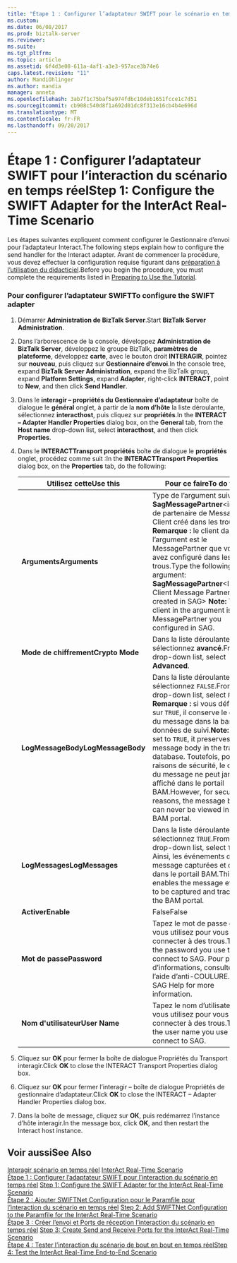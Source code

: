```yaml
---
title: "Étape 1 : Configurer l’adaptateur SWIFT pour le scénario en temps réel d’interagir | Documents Microsoft"
ms.custom: 
ms.date: 06/08/2017
ms.prod: biztalk-server
ms.reviewer: 
ms.suite: 
ms.tgt_pltfrm: 
ms.topic: article
ms.assetid: 6f4d3e08-611a-4af1-a3e3-957ace3b74e6
caps.latest.revision: "11"
author: MandiOhlinger
ms.author: mandia
manager: anneta
ms.openlocfilehash: 3ab7f1c75baf5a974fdbc10deb1651fcce1c7d51
ms.sourcegitcommit: cb908c540d8f1a692d01dc8f313e16cb4b4e696d
ms.translationtype: MT
ms.contentlocale: fr-FR
ms.lasthandoff: 09/20/2017
---
```

# <a name="step-1-configure-the-swift-adapter-for-the-interact-real-time-scenario"></a><span data-ttu-id="41c18-102">Étape 1 : Configurer l’adaptateur SWIFT pour l’interaction du scénario en temps réel</span><span class="sxs-lookup"><span data-stu-id="41c18-102">Step 1: Configure the SWIFT Adapter for the InterAct Real-Time Scenario</span></span>
<span data-ttu-id="41c18-103">Les étapes suivantes expliquent comment configurer le Gestionnaire d’envoi pour l’adaptateur Interact.</span><span class="sxs-lookup"><span data-stu-id="41c18-103">The following steps explain how to configure the send handler for the Interact adapter.</span></span> <span data-ttu-id="41c18-104">Avant de commencer la procédure, vous devez effectuer la configuration requise figurant dans [préparation à l’utilisation du didacticiel](../../adapters-and-accelerators/fileact-interact/preparing-to-use-the-tutorial1.md).</span><span class="sxs-lookup"><span data-stu-id="41c18-104">Before you begin the procedure, you must complete the requirements listed in [Preparing to Use the Tutorial](../../adapters-and-accelerators/fileact-interact/preparing-to-use-the-tutorial1.md).</span></span>  
  
### <a name="to-configure-the-swift-adapter"></a><span data-ttu-id="41c18-105">Pour configurer l’adaptateur SWIFT</span><span class="sxs-lookup"><span data-stu-id="41c18-105">To configure the SWIFT adapter</span></span>  
  
1.  <span data-ttu-id="41c18-106">Démarrer **Administration de BizTalk Server**.</span><span class="sxs-lookup"><span data-stu-id="41c18-106">Start **BizTalk Server Administration**.</span></span>  
  
2.  <span data-ttu-id="41c18-107">Dans l’arborescence de la console, développez **Administration de BizTalk Server**, développez le groupe BizTalk, **paramètres de plateforme**, développez **carte**, avec le bouton droit  **INTERAGIR**, pointez sur **nouveau**, puis cliquez sur **Gestionnaire d’envoi**.</span><span class="sxs-lookup"><span data-stu-id="41c18-107">In the console tree, expand **BizTalk Server Administration**, expand the BizTalk group, expand **Platform Settings**, expand **Adapter**, right-click **INTERACT**, point to **New**, and then click **Send Handler**.</span></span>  
  
3.  <span data-ttu-id="41c18-108">Dans le **interagir – propriétés du Gestionnaire d’adaptateur** boîte de dialogue le **général** onglet, à partir de la **nom d’hôte** la liste déroulante, sélectionnez **interacthost**, puis cliquez sur **propriétés**.</span><span class="sxs-lookup"><span data-stu-id="41c18-108">In the **INTERACT – Adapter Handler Properties** dialog box, on the **General** tab, from the **Host name** drop-down list, select **interacthost**, and then click **Properties**.</span></span>  
  
4.  <span data-ttu-id="41c18-109">Dans le **INTERACTTransport propriétés** boîte de dialogue le **propriétés** onglet, procédez comme suit :</span><span class="sxs-lookup"><span data-stu-id="41c18-109">In the **INTERACTTransport Properties** dialog box, on the **Properties** tab, do the following:</span></span>  
  
    |<span data-ttu-id="41c18-110">**Utilisez cette**</span><span class="sxs-lookup"><span data-stu-id="41c18-110">**Use this**</span></span>|<span data-ttu-id="41c18-111">**Pour ce faire**</span><span class="sxs-lookup"><span data-stu-id="41c18-111">**To do this**</span></span>|  
    |------------------|--------------------|  
    |<span data-ttu-id="41c18-112">**Arguments**</span><span class="sxs-lookup"><span data-stu-id="41c18-112">**Arguments**</span></span>|<span data-ttu-id="41c18-113">Type de l’argument suivant : **SagMessagePartner**\<interagir de partenaire de Message Client créé dans les trous > **Remarque :** le client dans l’argument est le MessagePartner que vous avez configuré dans les trous.</span><span class="sxs-lookup"><span data-stu-id="41c18-113">Type the following argument: **SagMessagePartner**\<Interact Client Message Partner created in SAG> **Note:**  The client in the argument is the MessagePartner you configured in SAG.</span></span>|  
    |<span data-ttu-id="41c18-114">**Mode de chiffrement**</span><span class="sxs-lookup"><span data-stu-id="41c18-114">**Crypto Mode**</span></span>|<span data-ttu-id="41c18-115">Dans la liste déroulante, sélectionnez **avancé**.</span><span class="sxs-lookup"><span data-stu-id="41c18-115">From the drop-down list, select **Advanced**.</span></span>|  
    |<span data-ttu-id="41c18-116">**LogMessageBody**</span><span class="sxs-lookup"><span data-stu-id="41c18-116">**LogMessageBody**</span></span>|<span data-ttu-id="41c18-117">Dans la liste déroulante, sélectionnez `FALSE`.</span><span class="sxs-lookup"><span data-stu-id="41c18-117">From the drop-down list, select `FALSE`.</span></span> <span data-ttu-id="41c18-118">**Remarque :** si vous définissez sur `TRUE`, il conserve le corps du message dans la base de données de suivi.</span><span class="sxs-lookup"><span data-stu-id="41c18-118">**Note:**  If you set to `TRUE`, it preserves the message body in the tracking database.</span></span> <span data-ttu-id="41c18-119">Toutefois, pour des raisons de sécurité, le corps du message ne peut jamais affiché dans le portail BAM.</span><span class="sxs-lookup"><span data-stu-id="41c18-119">However, for security reasons, the message body can never be viewed in the BAM portal.</span></span>|  
    |<span data-ttu-id="41c18-120">**LogMessages**</span><span class="sxs-lookup"><span data-stu-id="41c18-120">**LogMessages**</span></span>|<span data-ttu-id="41c18-121">Dans la liste déroulante, sélectionnez `TRUE`.</span><span class="sxs-lookup"><span data-stu-id="41c18-121">From the drop-down list, select `TRUE`.</span></span> <span data-ttu-id="41c18-122">Ainsi, les événements de message capturées et de suivi dans le portail BAM.</span><span class="sxs-lookup"><span data-stu-id="41c18-122">This enables the message events to be captured and tracked in the BAM portal.</span></span>|  
    |<span data-ttu-id="41c18-123">**Activer**</span><span class="sxs-lookup"><span data-stu-id="41c18-123">**Enable**</span></span>|<span data-ttu-id="41c18-124">False</span><span class="sxs-lookup"><span data-stu-id="41c18-124">False</span></span>|  
    |<span data-ttu-id="41c18-125">**Mot de passe**</span><span class="sxs-lookup"><span data-stu-id="41c18-125">**Password**</span></span>|<span data-ttu-id="41c18-126">Tapez le mot de passe que vous utilisez pour vous connecter à des trous.</span><span class="sxs-lookup"><span data-stu-id="41c18-126">Type the password you use to connect to SAG.</span></span> <span data-ttu-id="41c18-127">Pour plus d’informations, consultez l’aide d’anti-COULURE.</span><span class="sxs-lookup"><span data-stu-id="41c18-127">See SAG Help for more information.</span></span>|  
    |<span data-ttu-id="41c18-128">**Nom d'utilisateur**</span><span class="sxs-lookup"><span data-stu-id="41c18-128">**User Name**</span></span>|<span data-ttu-id="41c18-129">Tapez le nom d’utilisateur que vous utilisez pour vous connecter à des trous.</span><span class="sxs-lookup"><span data-stu-id="41c18-129">Type the user name you use to connect to SAG.</span></span>|  
  
5.  <span data-ttu-id="41c18-130">Cliquez sur **OK** pour fermer la boîte de dialogue Propriétés du Transport interagir.</span><span class="sxs-lookup"><span data-stu-id="41c18-130">Click **OK** to close the INTERACT Transport Properties dialog box.</span></span>  
  
6.  <span data-ttu-id="41c18-131">Cliquez sur **OK** pour fermer l’interagir – boîte de dialogue Propriétés de gestionnaire d’adaptateur.</span><span class="sxs-lookup"><span data-stu-id="41c18-131">Click **OK** to close the INTERACT – Adapter Handler Properties dialog box.</span></span>  
  
7.  <span data-ttu-id="41c18-132">Dans la boîte de message, cliquez sur **OK**, puis redémarrez l’instance d’hôte interagir.</span><span class="sxs-lookup"><span data-stu-id="41c18-132">In the message box, click **OK**, and then restart the Interact host instance.</span></span>  
  
## <a name="see-also"></a><span data-ttu-id="41c18-133">Voir aussi</span><span class="sxs-lookup"><span data-stu-id="41c18-133">See Also</span></span>  
 <span data-ttu-id="41c18-134">[Interagir scénario en temps réel](../../adapters-and-accelerators/fileact-interact/interact-real-time-scenario.md) </span><span class="sxs-lookup"><span data-stu-id="41c18-134">[InterAct Real-Time Scenario](../../adapters-and-accelerators/fileact-interact/interact-real-time-scenario.md) </span></span>  
 <span data-ttu-id="41c18-135">[Étape 1 : Configurer l’adaptateur SWIFT pour l’interaction du scénario en temps réel](../../adapters-and-accelerators/fileact-interact/step-1-configure-the-swift-adapter-for-the-interact-real-time-scenario.md) </span><span class="sxs-lookup"><span data-stu-id="41c18-135">[Step 1: Configure the SWIFT Adapter for the InterAct Real-Time Scenario](../../adapters-and-accelerators/fileact-interact/step-1-configure-the-swift-adapter-for-the-interact-real-time-scenario.md) </span></span>  
 <span data-ttu-id="41c18-136">[Étape 2 : Ajouter SWIFTNet Configuration pour le Paramfile pour l’interaction du scénario en temps réel](../../adapters-and-accelerators/fileact-interact/step-2-add-swiftnet-configuration-to-paramfile-for-interact-real-time-scenario.md) </span><span class="sxs-lookup"><span data-stu-id="41c18-136">[Step 2: Add SWIFTNet Configuration to the Paramfile for the InterAct Real-Time Scenario](../../adapters-and-accelerators/fileact-interact/step-2-add-swiftnet-configuration-to-paramfile-for-interact-real-time-scenario.md) </span></span>  
 <span data-ttu-id="41c18-137">[Étape 3 : Créer l’envoi et Ports de réception l’interaction du scénario en temps réel](../../adapters-and-accelerators/fileact-interact/step-3-create-send-and-receive-ports-for-the-interact-real-time-scenario.md) </span><span class="sxs-lookup"><span data-stu-id="41c18-137">[Step 3: Create Send and Receive Ports for the InterAct Real-Time Scenario](../../adapters-and-accelerators/fileact-interact/step-3-create-send-and-receive-ports-for-the-interact-real-time-scenario.md) </span></span>  
 [<span data-ttu-id="41c18-138">Étape 4 : Tester l’interaction du scénario de bout en bout en temps réel</span><span class="sxs-lookup"><span data-stu-id="41c18-138">Step 4: Test the InterAct Real-Time End-to-End Scenario</span></span>](../../adapters-and-accelerators/fileact-interact/step-4-test-the-interact-real-time-end-to-end-scenario.md)